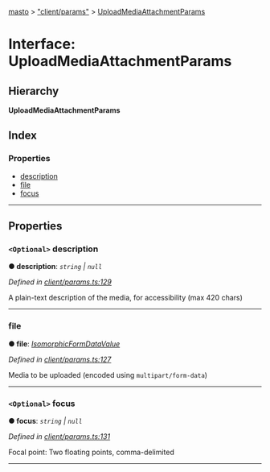 [masto](../README.md) > ["client/params"](../modules/_client_params_.md) > [UploadMediaAttachmentParams](../interfaces/_client_params_.uploadmediaattachmentparams.md)

# Interface: UploadMediaAttachmentParams

## Hierarchy

**UploadMediaAttachmentParams**

## Index

### Properties

* [description](_client_params_.uploadmediaattachmentparams.md#description)
* [file](_client_params_.uploadmediaattachmentparams.md#file)
* [focus](_client_params_.uploadmediaattachmentparams.md#focus)

---

## Properties

<a id="description"></a>

### `<Optional>` description

**● description**: *`string` \| `null`*

*Defined in [client/params.ts:129](https://github.com/neet/masto.js/blob/a11943e/src/client/params.ts#L129)*

A plain-text description of the media, for accessibility (max 420 chars)

___
<a id="file"></a>

###  file

**● file**: *[IsomorphicFormDataValue](../modules/_client_params_.md#isomorphicformdatavalue)*

*Defined in [client/params.ts:127](https://github.com/neet/masto.js/blob/a11943e/src/client/params.ts#L127)*

Media to be uploaded (encoded using `multipart/form-data`)

___
<a id="focus"></a>

### `<Optional>` focus

**● focus**: *`string` \| `null`*

*Defined in [client/params.ts:131](https://github.com/neet/masto.js/blob/a11943e/src/client/params.ts#L131)*

Focal point: Two floating points, comma-delimited

___

